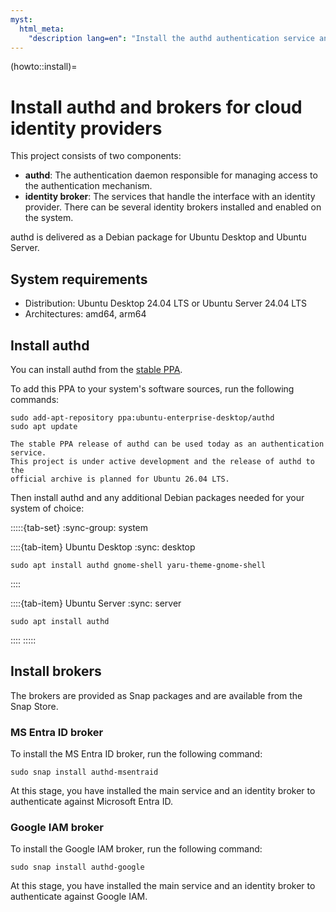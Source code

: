 ```yaml
---
myst:
  html_meta:
    "description lang=en": "Install the authd authentication service and its identity brokers to enable Ubuntu devices to authenticate with multiple cloud identity providers, including Google IAM and Microsoft Entra ID."
---
```


(howto::install)=
# Install authd and brokers for cloud identity providers

This project consists of two components:
* **authd**: The authentication daemon responsible for managing access to the authentication mechanism.
* **identity broker**: The services that handle the interface with an identity provider. There can be several identity brokers installed and enabled on the system.

authd is delivered as a Debian package for Ubuntu Desktop and Ubuntu Server.

## System requirements

* Distribution: Ubuntu Desktop 24.04 LTS or Ubuntu Server 24.04 LTS
* Architectures: amd64, arm64

## Install authd

You can install authd from the [stable PPA](https://launchpad.net/~ubuntu-enterprise-desktop/+archive/ubuntu/authd).

To add this PPA to your system's software sources, run the following commands:

```shell
sudo add-apt-repository ppa:ubuntu-enterprise-desktop/authd
sudo apt update
```

```{note}
The stable PPA release of authd can be used today as an authentication service.
This project is under active development and the release of authd to the
official archive is planned for Ubuntu 26.04 LTS.
```

Then install authd and any additional Debian packages needed for your system of
choice:

:::::{tab-set}
:sync-group: system

::::{tab-item} Ubuntu Desktop
:sync: desktop

```shell
sudo apt install authd gnome-shell yaru-theme-gnome-shell
```
::::

::::{tab-item} Ubuntu Server
:sync: server

```shell
sudo apt install authd
```
::::
:::::

## Install brokers

The brokers are provided as Snap packages and are available from the Snap
Store.

### MS Entra ID broker

To install the MS Entra ID broker, run the following command:

```shell
sudo snap install authd-msentraid
```

At this stage, you have installed the main service and an identity broker to
authenticate against Microsoft Entra ID.

### Google IAM broker

To install the Google IAM broker, run the following command:

```shell
sudo snap install authd-google
```

At this stage, you have installed the main service and an identity broker to
authenticate against Google IAM.
